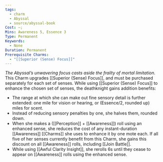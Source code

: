 ```yaml
---
tags:
  - charm
  - Abyssal
  - source/abyssal-book
Cost: —; 
Mins: Awareness 5, Essence 3
Type: Permanent
Keywords:
  - None
Duration: Permanent
Prerequisite Charms:
  - "[[Superior (Sense) Focus]]"
---
```

*The Abyssal’s unwavering focus casts aside the frailty of mortal limitation.*
This Charm upgrades [[Superior (Sense) Focus]], and must be purchased separately for each set of senses.
While using [[Superior (Sense) Focus]] to enhance the chosen set of senses, the deathknight gains addition benefits:
 - The range at which she can make out fine sensory detail is further extended: one mile for vision or hearing, or (Essence/2, rounded up) miles for scent.
 - Instead of reducing sensory penalties by one, she halves them, rounded down.
 - When she makes a ([[Perception]] + [[Awareness]]) roll using an enhanced sense, she reduces the cost of any instant-duration [[Awareness]] [[Charms]] she uses to enhance it by one mote each. If all five of her senses currently benefit from this Charm, she gains this discount on all [[Awareness]] rolls, including [[Join Battle]].
 - While using [[Awful Clarity Insight]], she rerolls 6s until they cease to appear on [[Awareness]] rolls using the enhanced sense.
